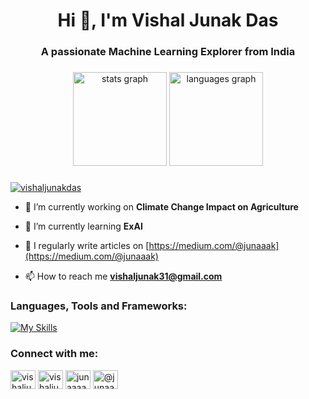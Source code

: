 <h1 align="center">Hi 👋, I'm Vishal Junak Das</h1>
<h3 align="center">A passionate Machine Learning Explorer from India</h3>

###

<div align="center">
  <img src="https://github-readme-stats.vercel.app/api?username=junaaaak&hide_title=false&hide_rank=false&show_icons=true&include_all_commits=true&count_private=true&disable_animations=false&theme=dracula&locale=en&hide_border=false" height="150" alt="stats graph"  />
  <img src="https://github-readme-stats.vercel.app/api/top-langs?username=junaaaak&locale=en&hide_title=false&layout=compact&card_width=320&langs_count=5&theme=dracula&hide_border=false" height="150" alt="languages graph"  />
</div>

###

<p align="left"> <a href="https://twitter.com/vishaljunakdas" target="blank"><img src="https://img.shields.io/twitter/follow/vishaljunakdas?logo=twitter&style=for-the-badge" alt="vishaljunakdas" /></a> </p>

- 🔭 I’m currently working on **Climate Change Impact on Agriculture**

- 🌱 I’m currently learning **ExAI**

- 📝 I regularly write articles on [https://medium.com/@junaaak](https://medium.com/@junaaak)

- 📫 How to reach me **vishaljunak31@gmail.com**

<h3 align="left">Languages, Tools and Frameworks:</h3>

[![My Skills](https://skillicons.dev/icons?i=c,cpp,py,js,html,css,pytorch,tensorflow,sklearn,mongodb,git,latex,linux,wordpress)](https://skillicons.dev)

<h3 align="left">Connect with me:</h3>
<p align="left">
<a href="https://twitter.com/vishaljunakdas" target="blank"><img align="center" src="https://raw.githubusercontent.com/rahuldkjain/github-profile-readme-generator/master/src/images/icons/Social/twitter.svg" alt="vishaljunakdas" height="30" width="40" /></a>
<a href="https://linkedin.com/in/vishaljunakdas" target="blank"><img align="center" src="https://raw.githubusercontent.com/rahuldkjain/github-profile-readme-generator/master/src/images/icons/Social/linked-in-alt.svg" alt="vishaljunakdas" height="30" width="40" /></a>
<a href="https://kaggle.com/junaaaak" target="blank"><img align="center" src="https://raw.githubusercontent.com/rahuldkjain/github-profile-readme-generator/master/src/images/icons/Social/kaggle.svg" alt="junaaaak" height="30" width="40" /></a>
<a href="https://medium.com/@junaaaak" target="blank"><img align="center" src="https://raw.githubusercontent.com/rahuldkjain/github-profile-readme-generator/master/src/images/icons/Social/medium.svg" alt="@junaaaak" height="30" width="40" /></a>
</p>



